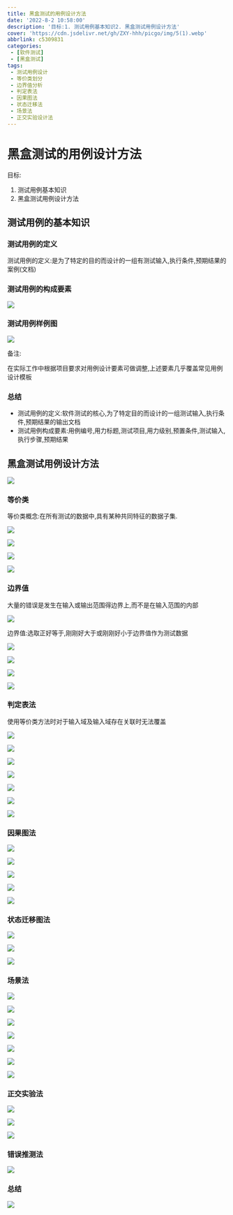 ```yaml
---
title: 黑盒测试的用例设计方法
date: '2022-8-2 10:58:00'
description: '目标:1. 测试用例基本知识2. 黑盒测试用例设计方法'
cover: 'https://cdn.jsdelivr.net/gh/ZXY-hhh/picgo/img/5(1).webp'
abbrlink: c5309831
categories: 
 - [软件测试]
 - [黑盒测试]
tags:
 - 测试用例设计
 - 等价类划分
 - 边界值分析
 - 判定表法
 - 因果图法
 - 状态迁移法
 - 场景法
 - 正交实验设计法
---
```


# 黑盒测试的用例设计方法

目标:

1. 测试用例基本知识
2. 黑盒测试用例设计方法

## 测试用例的基本知识

### 测试用例的定义

测试用例的定义:是为了特定的目的而设计的一组有测试输入,执行条件,预期结果的案例(文档)

### 测试用例的构成要素

![](https://cdn.jsdelivr.net/gh/ZXY-hhh/picgo/img/%E6%B5%8B%E8%AF%95%E7%94%A8%E4%BE%8B%E7%9A%84%E6%9E%84%E6%88%90%E8%A6%81%E7%B4%A0.png)

### 测试用例样例图

![](https://cdn.jsdelivr.net/gh/ZXY-hhh/picgo/img/%E6%A0%B7%E4%BE%8B%E5%9B%BE.png)

备注:

在实际工作中根据项目要求对用例设计要素可做调整,上述要素几乎覆盖常见用例设计模板

### 总结

* 测试用例的定义:软件测试的核心,为了特定目的而设计的一组测试输入,执行条件,预期结果的输出文档
* 测试用例构成要素:用例编号,用力标题,测试项目,用力级别,预置条件,测试输入,执行步骤,预期结果

## 黑盒测试用例设计方法

![](https://cdn.jsdelivr.net/gh/ZXY-hhh/picgo/img/%E6%B5%8B%E8%AF%95%E7%94%A8%E4%BE%8B%E8%AE%BE%E8%AE%A1%E6%96%B9%E6%B3%95.png)

### 等价类

等价类概念:在所有测试的数据中,具有某种共同特征的数据子集.

![](https://cdn.jsdelivr.net/gh/ZXY-hhh/picgo/img/%E7%AD%89%E4%BB%B7%E7%B1%BB1.png)

![](https://cdn.jsdelivr.net/gh/ZXY-hhh/picgo/img/%E7%AD%89%E4%BB%B7%E7%B1%BB2.png)

![](https://cdn.jsdelivr.net/gh/ZXY-hhh/picgo/img/%E7%AD%89%E4%BB%B7%E7%B1%BB3png.png)

![](https://cdn.jsdelivr.net/gh/ZXY-hhh/picgo/img/%E7%AD%89%E4%BB%B7%E7%B1%BB4.png)

### 边界值

大量的错误是发生在输入或输出范围得边界上,而不是在输入范围的内部

![](https://cdn.jsdelivr.net/gh/ZXY-hhh/picgo/img/%E8%BE%B9%E7%95%8C%E5%80%BC1.png)

边界值:选取正好等于,刚刚好大于或刚刚好小于边界值作为测试数据

![](https://cdn.jsdelivr.net/gh/ZXY-hhh/picgo/img/%E8%BE%B9%E7%95%8C%E5%80%BC2.png)

![](https://cdn.jsdelivr.net/gh/ZXY-hhh/picgo/img/%E8%BE%B9%E7%95%8C%E5%80%BC3.png)

![](https://cdn.jsdelivr.net/gh/ZXY-hhh/picgo/img/%E8%BE%B9%E7%95%8C%E5%80%BC4.png)

![](https://cdn.jsdelivr.net/gh/ZXY-hhh/picgo/img/%E8%BE%B9%E7%95%8C%E5%80%BC5.png)

### 判定表法

使用等价类方法时对于输入域及输入域存在关联时无法覆盖

![](https://cdn.jsdelivr.net/gh/ZXY-hhh/picgo/img/%E5%88%A4%E5%AE%9A%E8%A1%A81.png)

![](https://cdn.jsdelivr.net/gh/ZXY-hhh/picgo/img/%E5%88%A4%E5%AE%9A%E8%A1%A82.png)

![](https://cdn.jsdelivr.net/gh/ZXY-hhh/picgo/img/%E5%88%A4%E5%AE%9A%E8%A1%A83.png)

![](https://cdn.jsdelivr.net/gh/ZXY-hhh/picgo/img/%E5%88%A4%E5%AE%9A%E8%A1%A84.png)

![](https://cdn.jsdelivr.net/gh/ZXY-hhh/picgo/img/%E5%88%A4%E5%AE%9A%E8%A1%A85.png)

![](https://cdn.jsdelivr.net/gh/ZXY-hhh/picgo/img/%E5%88%A4%E5%AE%9A%E8%A1%A86.png)

![](https://cdn.jsdelivr.net/gh/ZXY-hhh/picgo/img/%E5%88%A4%E5%AE%9A%E8%A1%A87.png)

### 因果图法

![](https://cdn.jsdelivr.net/gh/ZXY-hhh/picgo/img/%E5%9B%A0%E6%9E%9C%E5%9B%BE1.png)

![](https://cdn.jsdelivr.net/gh/ZXY-hhh/picgo/img/%E5%9B%A0%E6%9E%9C%E5%9B%BE2.png)

![](https://cdn.jsdelivr.net/gh/ZXY-hhh/picgo/img/%E5%9B%A0%E6%9E%9C%E5%9B%BE3.png)

![](https://cdn.jsdelivr.net/gh/ZXY-hhh/picgo/img/%E5%9B%A0%E6%9E%9C%E5%9B%BE4.png)

![](https://cdn.jsdelivr.net/gh/ZXY-hhh/picgo/img/%E5%9B%A0%E6%9E%9C%E5%9B%BE5.png)

### 状态迁移图法

![](https://cdn.jsdelivr.net/gh/ZXY-hhh/picgo/img/%E8%BF%81%E7%A7%BB%E5%9B%BE1.png)

![](https://cdn.jsdelivr.net/gh/ZXY-hhh/picgo/img/%E8%BF%81%E7%A7%BB%E5%9B%BE2.png)

![](https://cdn.jsdelivr.net/gh/ZXY-hhh/picgo/img/%E8%BF%81%E7%A7%BB%E5%9B%BE3.png)

### 场景法

![](https://cdn.jsdelivr.net/gh/ZXY-hhh/picgo/img/%E5%9C%BA%E6%99%AF%E6%B3%951.png)

![](https://cdn.jsdelivr.net/gh/ZXY-hhh/picgo/img/%E5%9C%BA%E6%99%AF%E6%B3%952.png)

![](https://cdn.jsdelivr.net/gh/ZXY-hhh/picgo/img/%E5%9C%BA%E6%99%AF%E6%B3%953.png)

![](https://cdn.jsdelivr.net/gh/ZXY-hhh/picgo/img/%E5%9C%BA%E6%99%AF%E6%B3%954.png)

![](https://cdn.jsdelivr.net/gh/ZXY-hhh/picgo/img/%E5%9C%BA%E6%99%AF%E6%B3%955.png)

![](https://cdn.jsdelivr.net/gh/ZXY-hhh/picgo/img/%E5%9C%BA%E6%99%AF%E6%B3%956.png)

![](https://cdn.jsdelivr.net/gh/ZXY-hhh/picgo/img/%E5%9C%BA%E6%99%AF%E6%B3%957.png)

### 正交实验法

![](https://cdn.jsdelivr.net/gh/ZXY-hhh/picgo/img/%E6%AD%A3%E4%BA%A41.png)

![](https://cdn.jsdelivr.net/gh/ZXY-hhh/picgo/img/%E6%AD%A3%E4%BA%A42.png)

![](https://cdn.jsdelivr.net/gh/ZXY-hhh/picgo/img/%E6%AD%A3%E4%BA%A43.png)

### 错误推测法

![](https://cdn.jsdelivr.net/gh/ZXY-hhh/picgo/img/%E9%94%99%E8%AF%AF%E6%B3%95.png)

### 总结

![](https://cdn.jsdelivr.net/gh/ZXY-hhh/picgo/img/%E6%80%BB%E7%BB%932.png)

















